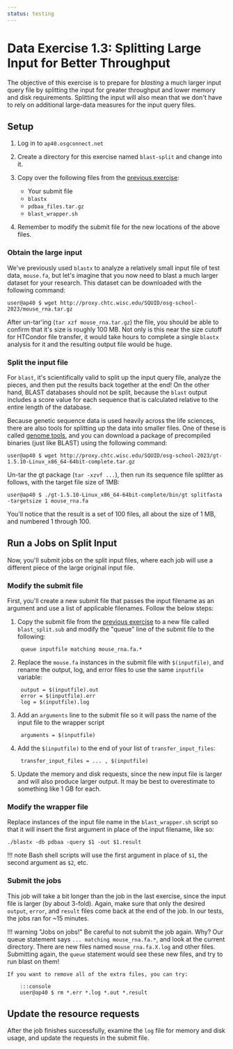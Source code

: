 ```yaml
---
status: testing
---
```


Data Exercise 1.3: Splitting Large Input for Better Throughput
==================================================================


The objective of this exercise is to prepare for _blasting_ a much larger input query file by splitting the input for
greater throughput and lower memory and disk requirements.
Splitting the input will also mean that we don't have to rely on additional large-data measures for the input query files.

Setup
-----

1. Log in to `ap40.osgconnect.net`

1. Create a directory for this exercise named `blast-split` and change into it.
1. Copy over the following files from the [previous exercise](../part1-ex2-file-transfer):
    - Your submit file
    - `blastx`
    - `pdbaa_files.tar.gz`
    - `blast_wrapper.sh`
1. Remember to modify the submit file for the new locations of the above files.

### Obtain the large input

We've previously used `blastx` to analyze a relatively small input file of test data, `mouse.fa`, but let's imagine that
you now need to blast a much larger dataset for your research.
This dataset can be downloaded with the following command:

``` console
user@ap40 $ wget http://proxy.chtc.wisc.edu/SQUID/osg-school-2023/mouse_rna.tar.gz
```

After un-tar'ing (`tar xzf mouse_rna.tar.gz`) the file, you should be able to confirm that it's size is roughly 100 MB.
Not only is this near the size cutoff for HTCondor file transfer, it would take hours to complete a single `blastx`
analysis for it and the resulting output file would be huge.

### Split the input file

For `blast`, it's scientifically valid to split up the input query file, analyze the pieces, and then put the results
back together at the end!
On the other hand, BLAST databases should not be split, because the `blast` output includes a score value for each
sequence that is calculated relative to the entire length of the database.

Because genetic sequence data is used heavily across the life sciences, there are also tools for splitting up the data
into smaller files.
One of these is called [genome tools](http://genometools.org/), and you can download a package of precompiled binaries
(just like BLAST) using the following command:

``` console
user@ap40 $ wget http://proxy.chtc.wisc.edu/SQUID/osg-school-2023/gt-1.5.10-Linux_x86_64-64bit-complete.tar.gz
```

Un-tar the gt package (`tar -xzvf ...`), then run its sequence file splitter as follows, with the target file size of 1MB:

``` console
user@ap40 $ ./gt-1.5.10-Linux_x86_64-64bit-complete/bin/gt splitfasta -targetsize 1 mouse_rna.fa
```

You'll notice that the result is a set of 100 files, all about the size of 1 MB, and numbered 1 through 100.

Run a Jobs on Split Input 
--------------------

Now, you'll submit jobs on the split input files, where each job will use a different piece of the large original input file.

### Modify the submit file

First, you'll create a new submit file that passes the input filename as an argument and use a list of applicable
filenames.
Follow the below steps:

1. Copy the submit file from the [previous exercise](../part1-ex2-file-transfer) to a new file called `blast_split.sub` and modify the "queue" line of the submit file to the
   following:

        queue inputfile matching mouse_rna.fa.*


2. Replace the `mouse.fa` instances in the submit file with `$(inputfile)`, and rename the output, log, and error files
   to use the same `inputfile` variable:

        output = $(inputfile).out
        error = $(inputfile).err
        log = $(inputfile).log

3. Add an `arguments` line to the submit file so it will pass the name of the input file to the wrapper script

        arguments = $(inputfile)

4. Add the `$(inputfile)` to the end of your list of `transfer_input_files`:

        transfer_input_files = ... , $(inputfile)

5. Update the memory and disk requests, since the new input file is larger and will also produce larger output.
   It may be best to overestimate to something like 1 GB for each.

### Modify the wrapper file

Replace instances of the input file name in the `blast_wrapper.sh` script so that it will insert the first argument in
place of the input filename, like so:

``` file
./blastx -db pdbaa -query $1 -out $1.result
```

!!! note
    Bash shell scripts will use the first argument in place of `$1`, the second argument as `$2`, etc.

### Submit the jobs

This job will take a bit longer than the job in the last exercise, since the input file is larger (by about 3-fold).
Again, make sure that only the desired `output`, `error`, and `result` files come back at the end of the job.
In our tests, the jobs ran for ~15 minutes.

!!! warning "Jobs on jobs!"
    Be careful to not submit the job again. Why?  Our queue statement says `... matching mouse_rna.fa.*`, and look at
    the current directory.
    There are new files named `mouse_rna.fa.X.log` and other files.
    Submitting again, the `queue` statement would see these new files, and try to run blast on them!
    
    If you want to remove all of the extra files, you can try:
    
        :::console
        user@ap40 $ rm *.err *.log *.out *.result

Update the resource requests
----------------------------

After the job finishes successfully, examine the `log` file for memory and disk usage, and update the requests in the
submit file.


